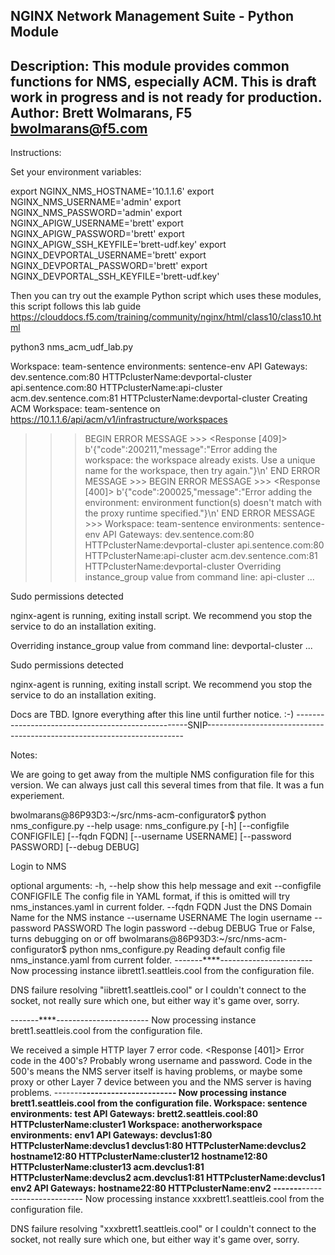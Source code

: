 NGINX Network Management Suite - Python Module
----------------------------------------------
Description: This module provides common functions for NMS, especially ACM.  This is draft work in progress and is not ready for production.
Author: Brett Wolmarans, F5 bwolmarans@f5.com
----------------------------------------------
Instructions: 

Set your environment variables:

export NGINX_NMS_HOSTNAME='10.1.1.6'
export NGINX_NMS_USERNAME='admin'
export NGINX_NMS_PASSWORD='admin'
export NGINX_APIGW_USERNAME='brett'
export NGINX_APIGW_PASSWORD='brett'
export NGINX_APIGW_SSH_KEYFILE='brett-udf.key'
export NGINX_DEVPORTAL_USERNAME='brett'
export NGINX_DEVPORTAL_PASSWORD='brett'
export NGINX_DEVPORTAL_SSH_KEYFILE='brett-udf.key'

Then you can try out the example Python script which uses these modules, this script follows this lab guide https://clouddocs.f5.com/training/community/nginx/html/class10/class10.html

python3 nms_acm_udf_lab.py

Workspace:
  team-sentence
    environments:
      sentence-env
         API Gateways:
           dev.sentence.com:80 HTTPclusterName:devportal-cluster
           api.sentence.com:80 HTTPclusterName:api-cluster
           acm.dev.sentence.com:81 HTTPclusterName:devportal-cluster
Creating ACM Workspace: team-sentence on https://10.1.1.6/api/acm/v1/infrastructure/workspaces
>>> BEGIN ERROR MESSAGE >>>
<Response [409]>
b'{"code":200211,"message":"Error adding the workspace: the workspace already exists. Use a unique name for the workspace, then try again."}\n'
>>> END   ERROR MESSAGE >>>
>>> BEGIN ERROR MESSAGE >>>
<Response [400]>
b'{"code":200025,"message":"Error adding the environment: environment function(s) doesn\'t match with the proxy runtime specified."}\n'
>>> END   ERROR MESSAGE >>>
Workspace:
  team-sentence
    environments:
      sentence-env
         API Gateways:
           dev.sentence.com:80 HTTPclusterName:devportal-cluster
           api.sentence.com:80 HTTPclusterName:api-cluster
           acm.dev.sentence.com:81 HTTPclusterName:devportal-cluster
Overriding instance_group value from command line: api-cluster ...

Sudo permissions detected



nginx-agent is running, exiting install script. We recommend you stop the service to do an installation exiting.

Overriding instance_group value from command line: devportal-cluster ...

Sudo permissions detected



nginx-agent is running, exiting install script. We recommend you stop the service to do an installation exiting.


Docs are TBD.
Ignore everything after this line until further notice. :-)
---------------------------------------------------SNIP------------------------------------------------------------------------

Notes: 

We are going to get away from the multiple NMS configuration file for this version.  We can always just call this several times from that file.  It was a fun experiement.

bwolmarans@86P93D3:~/src/nms-acm-configurator$ python nms_configure.py --help
usage: nms_configure.py [-h] [--configfile CONFIGFILE] [--fqdn FQDN]
                        [--username USERNAME] [--password PASSWORD]
                        [--debug DEBUG]

Login to NMS

optional arguments:
  -h, --help            show this help message and exit
  --configfile CONFIGFILE
                        The config file in YAML format, if this is omitted
                        will try nms_instances.yaml in current folder.
  --fqdn FQDN           Just the DNS Domain Name for the NMS instance
  --username USERNAME   The login username
  --password PASSWORD   The login password
  --debug DEBUG         True or False, turns debugging on or off
bwolmarans@86P93D3:~/src/nms-acm-configurator$ python nms_configure.py
Reading default config file nms_instance.yaml from current folder.
-------****-----------------------
Now processing instance iibrett1.seattleis.cool from the configuration file.

DNS failure resolving "iibrett1.seattleis.cool" or I couldn't connect to the socket, not really sure which one, but either way it's game over, sorry.

-------****-----------------------
Now processing instance brett1.seattleis.cool from the configuration file.

We received a simple HTTP layer 7 error code. <Response [401]>
Error code in the 400's? Probably wrong username and password. Code in the 500's means the NMS server itself is having problems, or maybe some proxy or other Layer 7 device between you and the NMS server is having problems.
-------****-----------------------
Now processing instance brett1.seattleis.cool from the configuration file.
Workspace:
  sentence
    environments:
      test
         API Gateways:
           brett2.seattleis.cool:80 HTTPclusterName:cluster1
Workspace:
  anotherworkspace
    environments:
      env1
         API Gateways:
           devclus1:80 HTTPclusterName:devclus1
           devclus1:80 HTTPclusterName:devclus2
           hostname12:80 HTTPclusterName:cluster12
           hostname12:80 HTTPclusterName:cluster13
           acm.devclus1:81 HTTPclusterName:devclus2
           acm.devclus1:81 HTTPclusterName:devclus1
      env2
         API Gateways:
           hostname22:80 HTTPclusterName:env2
-------****-----------------------
Now processing instance xxxbrett1.seattleis.cool from the configuration file.

DNS failure resolving "xxxbrett1.seattleis.cool" or I couldn't connect to the socket, not really sure which one, but either way it's game over, sorry.
